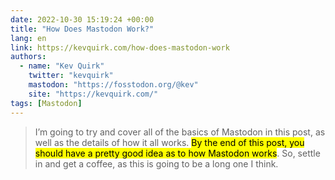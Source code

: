 ```yaml
---
date: 2022-10-30 15:19:24 +00:00
title: "How Does Mastodon Work?"
lang: en
link: https://kevquirk.com/how-does-mastodon-work
authors:
  - name: "Kev Quirk"
    twitter: "kevquirk"
    mastodon: "https://fosstodon.org/@kev"
    site: "https://kevquirk.com/"
tags: [Mastodon]
---
```


> I’m going to try and cover all of the basics of Mastodon in this post, as well as the details of how it all works. <mark>By the end of this post, you should have a pretty good idea as to how Mastodon works</mark>. So, settle in and get a coffee, as this is going to be a long one I think.
